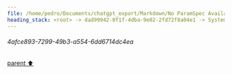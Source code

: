 ```yaml
---
file: /home/pedro/Documents/chatgpt_export/Markdown/No ParamSpec Available.md
heading_stack: <root> -> dad99942-0f1f-4dba-9e02-2fd72f8a04e1 -> System -> 958b6e43-778f-4c79-88fc-d066a7cf90df -> System -> aaa2e994-c802-4cf3-842c-5533a1176f22 -> User -> 9f0c2854-2b94-4ff5-a675-13553ec0e0e8 -> Assistant -> 6c19a463-bae2-4a48-bdbc-85cc7cfd53bb -> Tool -> eb2cd2fb-58e5-459e-96e0-722fcd9c674f -> Assistant -> aaa292bc-ed3a-48ba-9c8e-2e8e7547b2ae -> User -> 60c029bf-2cb5-4845-8273-0b3ed78b13e8 -> Assistant -> aaa2874c-c2c4-425a-b2bf-4aad055089c3 -> User -> 76ce0814-52dd-400c-993b-cb1ca0f29863 -> Assistant -> 2a2229e8-9fb6-44d6-a5f1-34d925bbed85 -> Tool -> c18f6738-9091-40ca-833c-3aaa0e193e60 -> Assistant -> 21c42781-065c-4772-9c46-ffb387433ec9 -> Assistant -> aaa23e56-62bb-4050-aa00-a7c28fd14827 -> User -> 1131b2ec-ad6f-4b0f-8c2a-a584eaa695ce -> Assistant -> CIELAB -> CIE XYZ -> aaa293fd-2f16-4ef2-b0a1-456259823b50 -> User -> 0a42b66d-b93f-4522-95b3-f61f3dc0e695 -> Assistant -> dea296ac-6ae7-487a-b8b5-2cae906092ec -> Tool -> 4952cf67-eb49-4fab-af41-0d1be8ca665a -> Assistant -> aaa279b8-4797-4641-8eee-4f489a4e4d5b -> User -> aaa24466-7c1e-45ee-8858-48fb25dec843 -> User -> d094c262-9c72-42d1-87c3-39801d1e77d2 -> Assistant -> aaa2a396-d91d-4a09-b45f-9dd21d41a9a0 -> User -> 646ed682-3b4e-4645-9cf1-ab9aedc228c1 -> Assistant -> Installation -> Code Example -> aaa2b416-822c-44b4-a516-96fd56660e7d -> User -> 58273d21-3231-4a63-ae06-71ac9d69e3d9 -> Assistant -> aaa27fcd-a5a0-4c7d-8755-43e5e968d2a8 -> User -> 1e09afaa-2d87-47ab-960e-bb1edb5d6913 -> Assistant -> aaa2192f-cfa6-4654-8823-9253d29ffeaa -> User -> 41869692-504e-47db-8e62-fef73a04e662 -> Assistant -> 9374b3f7-9d6c-42ed-b260-9e3c3addd01c -> Tool -> b992dfa7-126d-4c80-a0e0-d4c0b70f4464 -> Assistant -> 78e6f98f-9d5e-4b01-a373-fe799c2f2cca -> Assistant -> aaa23bd2-1802-4f6c-a56e-254ca1b418ca -> User -> b9056303-45a1-4723-9888-afa1b3241536 -> Assistant -> ANSI Escape Codes for Cursor Control -> Cursor Positioning -> Cursor Visibility -> Save and Restore -> Scrolling -> Erasing -> Text Modification -> 8e2f2ee8-7c25-4fc1-ad89-0b4954d300d2 -> Assistant -> b72d7d44-517e-4406-9a6b-8af0a49a003b -> Tool -> 53de5447-9718-4734-a05d-339b2bbc98a3 -> Assistant -> aaa27869-259c-4ccd-8f2a-410d47b24443 -> User -> 9d7d3334-313a-49fa-ab6f-a4efd2466fa4 -> Assistant -> aaa2b07a-c7b1-4204-863d-5f7dae1391a4 -> User -> 8e5967c8-287c-4565-affa-fbea677488b4 -> Assistant -> aaa2b48a-dd6f-4a39-84e0-e9ff4a6860b3 -> User -> 048fc40f-ebb1-46aa-87b6-2f44cd942257 -> Assistant -> Tab Control -> Line and Box Drawing -> Cursor Styles -> Resetting -> Miscellaneous -> aaa2454f-f6f0-43e6-a2e3-7902325fcef6 -> User -> 4cf986d1-f2a2-46e8-ab24-4a5c42dee09d -> Assistant -> 5bfaff8f-9cd5-49ca-955c-33811074f64e -> Tool -> 9d0ad18c-bfff-478d-9a18-02a96df3a02d -> Assistant -> aaa21fb3-391e-4fa7-80c5-325d20462ccb -> User -> bb822c97-b31d-4ee9-8a31-8a433345f13e -> Assistant -> aaa214e6-b4cc-4308-8dd8-6cd025b4fa26 -> User -> e5977539-9732-438c-86e0-63fc718cea73 -> Assistant -> ANSI Escape Codes for Terminal Control and Cursor Manipulation -> Cursor Positioning -> Cursor Visibility -> Save and Restore -> Scrolling -> Erasing -> Text Modification -> Tab Control -> Line and Box Drawing -> Cursor Styles -> Resetting -> Miscellaneous -> Text Attributes -> Terminal Window -> aaa29c25-3733-4403-bed0-3fe153218dc7 -> User -> eb08d42f-1f49-4646-83e3-f26820c2ad91 -> Assistant -> 1e5b1e7f-fc6a-4128-a145-a6a4fe23e68c -> Tool -> 05c0ff7b-9869-4c08-b59f-c5d1110a7532 -> Assistant -> 736a6783-2da8-4f1e-b60b-e32292384538 -> Assistant -> b52658ed-a5a7-488b-8855-98f9c6c76360 -> Tool -> a90694ec-9f96-4eea-8620-b30c35e79fd0 -> Assistant -> aaa23148-b3fd-452b-8667-344d410f0e02 -> User -> 510724bd-6b7d-40bc-9d54-9ab18624697b -> Assistant -> 41d7c93e-97f5-42c7-afeb-c40c2279659b -> Tool -> 3811e5de-dbdf-4771-90d6-5ad4dff47afb -> Assistant -> aaa228b8-9642-4edd-a108-3a193d825b1a -> User -> e60343ee-e2cc-401c-aea6-328d729c50c6 -> Assistant -> Plan for CursorManipulator Class -> Features to Include -> Plan -> Implementation -> ddadf897-a6c0-4301-a887-cc1060214931 -> Assistant -> 472b8aed-f580-408a-98d2-a6272c6d9b78 -> Tool -> b632885d-b985-46dc-9de8-eda1774c0a1c -> Assistant -> Features -> Note -> aaa21dac-5b54-48da-8913-a6c5de2a6f23 -> User -> 8931af40-9cc6-433c-b732-e3ed2a4778d6 -> Assistant -> aaa2ad92-9172-40ef-a39f-44154650af34 -> User -> fb38a3f2-5f72-465e-a9e1-a14856e4ef04 -> Assistant -> Set Scroll Area and Observe Scrolling -> aaa212d0-3f87-4e29-98cf-c7b2d0def526 -> User -> a7ebe94d-e70d-4dd6-aaa2-6a03cd247f37 -> Assistant -> 24d34271-8d90-4e7b-bf49-ea21b5c6ae02 -> Tool -> 7f545a44-816f-4073-95ad-03672bb6e87e -> Assistant -> aaa2070e-85c5-4c22-8c2b-5464e21a4ee7 -> User -> 5f95f53a-848a-4eda-acb1-33df22afba21 -> Assistant -> 5c5ddf1e-a2ce-4972-92f3-31cfb6ffe8f5 -> Tool -> 4afce893-7299-49b3-a554-6dd6714dc4ea
---
```

###### 4afce893-7299-49b3-a554-6dd6714dc4ea
[parent ⬆️](#5c5ddf1e-a2ce-4972-92f3-31cfb6ffe8f5)
